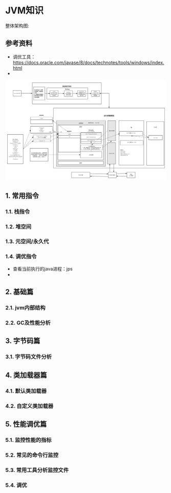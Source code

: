 # JVM知识

整体架构图:
## 参考资料
- 调优工具： https://docs.oracle.com/javase/8/docs/technotes/tools/windows/index.html
- 

![JVM结构](image\JVM结构.png)

## 1. 常用指令

### 1.1. 栈指令

### 1.2. 堆空间

### 1.3. 元空间/永久代

### 1.4. 调优指令
- 查看当前执行的java进程：jps
- 
## 2. 基础篇

### 2.1. jvm内部结构

### 2.2. GC及性能分析

## 3. 字节码篇

### 3.1. 字节码文件分析

## 4. 类加载器篇

### 4.1. 默认类加载器

### 4.2. 自定义类加载器

## 5. 性能调优篇

### 5.1. 监控性能的指标

### 5.2. 常见的命令行监控

### 5.3. 常用工具分析监控文件

### 5.4. 调优